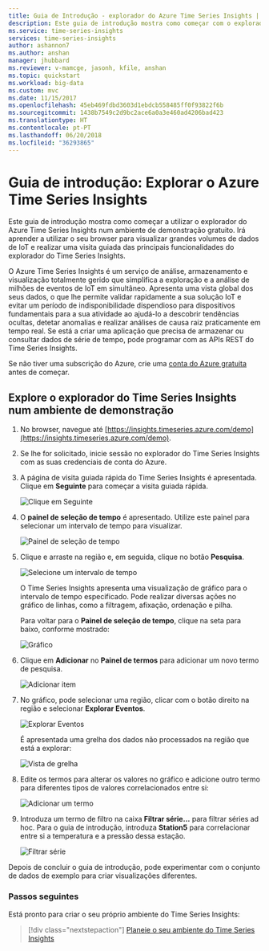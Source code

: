 ```yaml
---
title: Guia de Introdução - explorador do Azure Time Series Insights | Microsoft Docs
description: Este guia de introdução mostra como começar com o explorador do Azure Time Series Insights no seu browser para visualizar grandes volumes de dados de IoT. Visita guiada pelas principais funcionalidades num ambiente de demonstração.
ms.service: time-series-insights
services: time-series-insights
author: ashannon7
ms.author: anshan
manager: jhubbard
ms.reviewer: v-mamcge, jasonh, kfile, anshan
ms.topic: quickstart
ms.workload: big-data
ms.custom: mvc
ms.date: 11/15/2017
ms.openlocfilehash: 45eb469fdbd3603d1ebdcb558485ff0f93822f6b
ms.sourcegitcommit: 1438b7549c2d9bc2ace6a0a3e460ad4206bad423
ms.translationtype: HT
ms.contentlocale: pt-PT
ms.lasthandoff: 06/20/2018
ms.locfileid: "36293865"
---
```

# <a name="quickstart-explore-azure-time-series-insights"></a>Guia de introdução: Explorar o Azure Time Series Insights
Este guia de introdução mostra como começar a utilizar o explorador do Azure Time Series Insights num ambiente de demonstração gratuito. Irá aprender a utilizar o seu browser para visualizar grandes volumes de dados de IoT e realizar uma visita guiada das principais funcionalidades do explorador do Time Series Insights. 

O Azure Time Series Insights é um serviço de análise, armazenamento e visualização totalmente gerido que simplifica a exploração e a análise de milhões de eventos de IoT em simultâneo. Apresenta uma vista global dos seus dados, o que lhe permite validar rapidamente a sua solução IoT e evitar um período de indisponibilidade dispendioso para dispositivos fundamentais para a sua atividade ao ajudá-lo a descobrir tendências ocultas, detetar anomalias e realizar análises de causa raiz praticamente em tempo real.  Se está a criar uma aplicação que precisa de armazenar ou consultar dados de série de tempo, pode programar com as APIs REST do Time Series Insights.

Se não tiver uma subscrição do Azure, crie uma [conta do Azure gratuita](https://azure.microsoft.com/free/?ref=microsoft.com&utm_source=microsoft.com&utm_medium=docs&utm_campaign=visualstudio) antes de começar.

## <a name="explore-time-series-insights-explorer-in-a-demo-environment"></a>Explore o explorador do Time Series Insights num ambiente de demonstração

1. No browser, navegue até [https://insights.timeseries.azure.com/demo](https://insights.timeseries.azure.com/demo). 

2. Se lhe for solicitado, inicie sessão no explorador do Time Series Insights com as suas credenciais de conta do Azure. 
 
3. A página de visita guiada rápida do Time Series Insights é apresentada. Clique em **Seguinte** para começar a visita guiada rápida.

   ![Clique em Seguinte](media/quickstart/quickstart1.png)

4. O **painel de seleção de tempo** é apresentado. Utilize este painel para selecionar um intervalo de tempo para visualizar.

   ![Painel de seleção de tempo](media/quickstart/quickstart2.png)

5. Clique e arraste na região e, em seguida, clique no botão **Pesquisa**.
 
   ![Selecione um intervalo de tempo](media/quickstart/quickstart3.png) 

   O Time Series Insights apresenta uma visualização de gráfico para o intervalo de tempo especificado. Pode realizar diversas ações no gráfico de linhas, como a filtragem, afixação, ordenação e pilha. 

   Para voltar para o **Painel de seleção de tempo**, clique na seta para baixo, conforme mostrado:

   ![Gráfico](media/quickstart/quickstart4.png)

6. Clique em **Adicionar** no **Painel de termos** para adicionar um novo termo de pesquisa.

   ![Adicionar item](media/quickstart/quickstart5.png)

7. No gráfico, pode selecionar uma região, clicar com o botão direito na região e selecionar **Explorar Eventos**.
 
   ![Explorar Eventos](media/quickstart/quickstart6.png)

   É apresentada uma grelha dos dados não processados na região que está a explorar:

   ![Vista de grelha](media/quickstart/quickstart7.png)

8. Edite os termos para alterar os valores no gráfico e adicione outro termo para diferentes tipos de valores correlacionados entre si:

   ![Adicionar um termo](media/quickstart/quickstart8.png)

9. Introduza um termo de filtro na caixa **Filtrar série...** para filtrar séries ad hoc. Para o guia de introdução, introduza **Station5** para correlacionar entre si a temperatura e a pressão dessa estação.
 
   ![Filtrar série](media/quickstart/quickstart9.png)

Depois de concluir o guia de introdução, pode experimentar com o conjunto de dados de exemplo para criar visualizações diferentes. 

### <a name="next-steps"></a>Passos seguintes
Está pronto para criar o seu próprio ambiente do Time Series Insights:
> [!div class="nextstepaction"]
> [Planeie o seu ambiente do Time Series Insights](time-series-insights-environment-planning.md)
